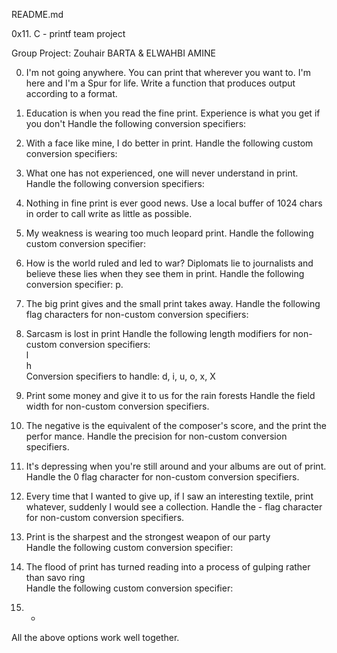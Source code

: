 README.md

0x11. C - printf team project

Group Project:  Zouhair BARTA & ELWAHBI AMINE                                                 
                                                                                    
0. I'm not going anywhere. You can print that wherever you want to. I'm here and I'm a Spur for life. Write a function that produces output according to a format. 
                                                                                                                                                                      
1. Education is when you read the fine print. Experience is what you get if you don't Handle the following conversion specifiers:

2. With a face like mine, I do better in print. Handle the following custom conversion specifiers:                                  
                                                                                    
3. What one has not experienced, one will never understand in print. Handle the following conversion specifiers:                                         
                                                                                    
4. Nothing in fine print is ever good news. Use a local buffer of 1024 chars in order to call write as little as possible.      
                                                                                    
5. My weakness is wearing too much leopard print. Handle the following custom conversion specifier:                                   
                                                                                    
6. How is the world ruled and led to war? Diplomats lie to journalists and believe these lies when they see them in print. Handle the following conversion specifier: p.                                       
7. The big print gives and the small print takes away. Handle the following flag characters for non-custom conversion specifiers:          
                                                                                    
8. Sarcasm is lost in print Handle the following length modifiers for non-custom conversion specifiers:                                                         
l                                                                                   
h                                                                                   
Conversion specifiers to handle: d, i, u, o, x, X                                   
                                                                                    
9. Print some money and give it to us for the rain forests Handle the field width for non-custom conversion specifiers.                        
                                                                                    
10. The negative is the equivalent of the composer's score, and the print the perfor mance. Handle the precision for non-custom conversion specifiers.                   
11. It's depressing when you're still around and your albums are out of print. Handle the 0 flag character for non-custom conversion specifiers.                   
                                                                                    
12. Every time that I wanted to give up, if I saw an interesting textile, print whatever, suddenly I would see a collection. Handle the - flag character for non-custom conversion specifiers.                   
                                                                                    
13. Print is the sharpest and the strongest weapon of our party                     
Handle the following custom conversion specifier:                                   
                                                                                    
14. The flood of print has turned reading into a process of gulping rather than savo
ring                                                                                
Handle the following custom conversion specifier:                                   
                                                                                    
15. *                                                                               
All the above options work well together. 


